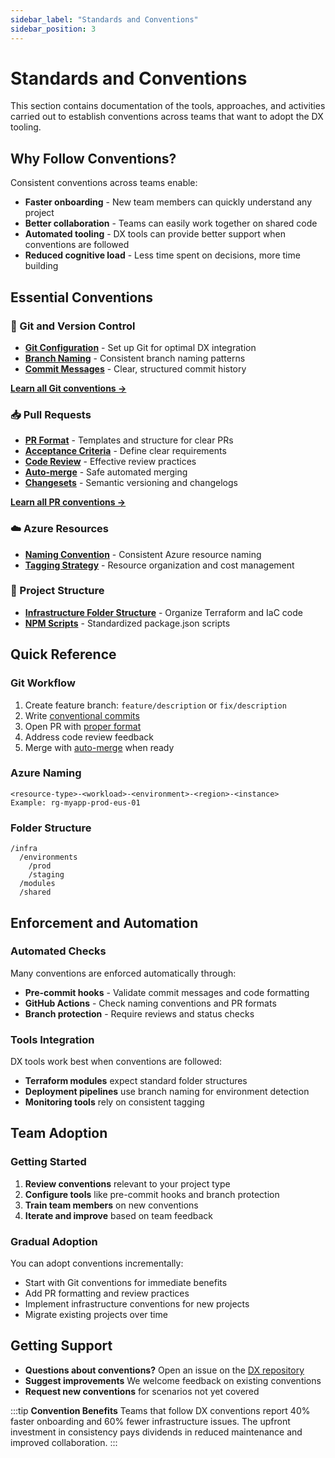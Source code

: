 ```yaml
---
sidebar_label: "Standards and Conventions"
sidebar_position: 3
---
```


# Standards and Conventions

This section contains documentation of the tools, approaches, and activities
carried out to establish conventions across teams that want to adopt the DX
tooling.

## Why Follow Conventions?

Consistent conventions across teams enable:

- **Faster onboarding** - New team members can quickly understand any project
- **Better collaboration** - Teams can easily work together on shared code
- **Automated tooling** - DX tools can provide better support when conventions
  are followed
- **Reduced cognitive load** - Less time spent on decisions, more time building

## Essential Conventions

### 🔄 Git and Version Control

- **[Git Configuration](./git/git-config.md)** - Set up Git for optimal DX
  integration
- **[Branch Naming](./git/branch-name.md)** - Consistent branch naming patterns
- **[Commit Messages](./git/commit-message.md)** - Clear, structured commit
  history

[**Learn all Git conventions →**](./git/index.md)

### 📥 Pull Requests

- **[PR Format](./pull-requests/format.md)** - Templates and structure for clear
  PRs
- **[Acceptance Criteria](./pull-requests/acceptance-criteria.md)** - Define
  clear requirements
- **[Code Review](./pull-requests/code-review/index.md)** - Effective review
  practices
- **[Auto-merge](./pull-requests/auto-merge.md)** - Safe automated merging
- **[Changesets](./pull-requests/changeset.md)** - Semantic versioning and
  changelogs

[**Learn all PR conventions →**](./pull-requests/index.md)

### ☁️ Azure Resources

- **[Naming Convention](./azure-naming-convention.md)** - Consistent Azure
  resource naming
- **[Tagging Strategy](./azure-naming-convention.md#tagging)** - Resource
  organization and cost management

### 📁 Project Structure

- **[Infrastructure Folder Structure](./infra-folder-structure.md)** - Organize
  Terraform and IaC code
- **[NPM Scripts](./npm-scripts.md)** - Standardized package.json scripts

## Quick Reference

### Git Workflow

1. Create feature branch: `feature/description` or `fix/description`
2. Write [conventional commits](./git/commit-message.md)
3. Open PR with [proper format](./pull-requests/format.md)
4. Address code review feedback
5. Merge with [auto-merge](./pull-requests/auto-merge.md) when ready

### Azure Naming

```
<resource-type>-<workload>-<environment>-<region>-<instance>
Example: rg-myapp-prod-eus-01
```

### Folder Structure

```
/infra
  /environments
    /prod
    /staging
  /modules
  /shared
```

## Enforcement and Automation

### Automated Checks

Many conventions are enforced automatically through:

- **Pre-commit hooks** - Validate commit messages and code formatting
- **GitHub Actions** - Check naming conventions and PR formats
- **Branch protection** - Require reviews and status checks

### Tools Integration

DX tools work best when conventions are followed:

- **Terraform modules** expect standard folder structures
- **Deployment pipelines** use branch naming for environment detection
- **Monitoring tools** rely on consistent tagging

## Team Adoption

### Getting Started

1. **Review conventions** relevant to your project type
2. **Configure tools** like pre-commit hooks and branch protection
3. **Train team members** on new conventions
4. **Iterate and improve** based on team feedback

### Gradual Adoption

You can adopt conventions incrementally:

- Start with Git conventions for immediate benefits
- Add PR formatting and review practices
- Implement infrastructure conventions for new projects
- Migrate existing projects over time

## Getting Support

- **Questions about conventions?** Open an issue on the
  [DX repository](https://github.com/pagopa/dx/issues)
- **Suggest improvements** We welcome feedback on existing conventions
- **Request new conventions** for scenarios not yet covered

:::tip **Convention Benefits** Teams that follow DX conventions report 40%
faster onboarding and 60% fewer infrastructure issues. The upfront investment in
consistency pays dividends in reduced maintenance and improved collaboration.
:::
